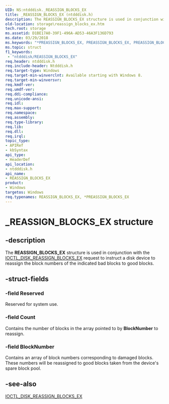 ```yaml
---
UID: NS:ntdddisk._REASSIGN_BLOCKS_EX
title: _REASSIGN_BLOCKS_EX (ntdddisk.h)
description: The REASSIGN_BLOCKS_EX structure is used in conjunction with the IOCTL_DISK_REASSIGN_BLOCKS_EX request to instruct a disk device to reassign the block numbers of the indicated bad blocks to good blocks.
old-location: storage\reassign_blocks_ex.htm
tech.root: storage
ms.assetid: D1BE17A0-39F1-496A-AD53-46A3F136D793
ms.date: 03/29/2018
ms.keywords: "*PREASSIGN_BLOCKS_EX, PREASSIGN_BLOCKS_EX, PREASSIGN_BLOCKS_EX structure pointer [Storage Devices], REASSIGN_BLOCKS_EX, REASSIGN_BLOCKS_EX structure [Storage Devices], _REASSIGN_BLOCKS_EX, ntdddisk/PREASSIGN_BLOCKS_EX, ntdddisk/REASSIGN_BLOCKS_EX, storage.reassign_blocks_ex"
ms.topic: struct
f1_keywords:
 - "ntdddisk/REASSIGN_BLOCKS_EX"
req.header: ntdddisk.h
req.include-header: Ntdddisk.h
req.target-type: Windows
req.target-min-winverclnt: Available starting with Windows 8.
req.target-min-winversvr: 
req.kmdf-ver: 
req.umdf-ver: 
req.ddi-compliance: 
req.unicode-ansi: 
req.idl: 
req.max-support: 
req.namespace: 
req.assembly: 
req.type-library: 
req.lib: 
req.dll: 
req.irql: 
topic_type:
- APIRef
- kbSyntax
api_type:
- HeaderDef
api_location:
- ntdddisk.h
api_name:
- REASSIGN_BLOCKS_EX
product:
- Windows
targetos: Windows
req.typenames: REASSIGN_BLOCKS_EX, *PREASSIGN_BLOCKS_EX
---
```


# _REASSIGN_BLOCKS_EX structure


## -description


The <b>REASSIGN_BLOCKS_EX</b> structure is used in conjunction with the <a href="https://docs.microsoft.com/windows-hardware/drivers/ddi/ntdddisk/ni-ntdddisk-ioctl_disk_reassign_blocks_ex">IOCTL_DISK_REASSIGN_BLOCKS_EX</a> request to instruct a disk device to reassign the block numbers of the indicated bad blocks to good blocks.


## -struct-fields




### -field Reserved

Reserved for system use.


### -field Count

Contains the number of blocks in the array pointed to by <b>BlockNumber</b> to reassign.


### -field BlockNumber

Contains an array of block numbers corresponding to damaged blocks. These numbers will be reassigned to good blocks taken from the device's spare block pool.


## -see-also




<a href="https://docs.microsoft.com/windows-hardware/drivers/ddi/ntdddisk/ni-ntdddisk-ioctl_disk_reassign_blocks_ex">IOCTL_DISK_REASSIGN_BLOCKS_EX</a>
 

 


